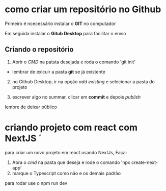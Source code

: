 # como criar um repositório no Github

Primeiro é ncecessário instalar o __GIT__ no computador

Em seguida instalar o __Gitub Desktop__ para facilitar o envio

## Criando o repositório

1. Abrir o _CMD_ na patsta desejada e roda o comando 'git init'
- lembrar de exlcuir a pasta __git__ se já existente

2. no Github Desktop, ir na opção _add existing_ e selecionar a pasta do projeto

3. escrever algo no summar, clicar em __commit__ e depois _publish_

lembre de deixar público

# criando projeto com react com NextJS ´
para criar um novo projeto em react usando NextJs, Faça:
1. Abra o _cmd_ na pasta que deseja e rode o comando 'npx create-next-app'
2. marque o Typescript como não e os demais padrão


para rodar use o npm run dev